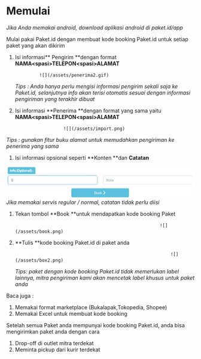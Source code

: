 # Memulai

_Jika Anda memakai android, download aplikasi android di paket.id/app_

Mulai pakai Paket.id dengan membuat kode booking Paket.id untuk setiap paket yang akan dikirim

1. Isi informasi** Pengirim **dengan format **NAMA&lt;spasi&gt;TELEPON&lt;spasi&gt;ALAMAT**

                ![](/assets/penerima2.gif)  
   _Tips : Anda hanya perlu mengisi informasi pengirim sekali saja ke Paket.id, selanjutnya info akan terisi otomatis sesuai dengan informasi pengiriman yang terakhir dibuat_



1. Isi informasi **Penerima **dengan format yang sama yaitu **NAMA&lt;spasi&gt;TELEPON&lt;spasi&gt;ALAMAT**

                         ![](/assets/import.png)

_Tips : gunakan fitur buku alamat untuk memudahkan pengiriman ke penerima yang sama_



1. Isi informasi opsional seperti **Konten **dan **Catatan**

![](/assets/penerima4.gif)  
   _Jika memakai servis regular / normal, catatan tidak perlu diisi_



1. Tekan tombol **Book **untuk mendapatkan kode booking Paket

                                                             ![](/assets/book.png)



1. **Tulis **kode booking Paket.id di paket anda

                                                                 ![](/assets/box2.png)

   _Tips: paket dengan kode booking Paket.id tidak memerlukan label lainnya, mitra pengiriman kami akan mencetak label khusus untuk paket anda_

Baca juga :

1. Memakai format marketplace \(Bukalapak,Tokopedia, Shopee\)
2. Memakai Excel untuk membuat kode booking

Setelah semua Paket anda mempunyai kode booking Paket.id, anda bisa mengirimkan paket anda dengan cara

1. Drop-off di outlet mitra terdekat
2. Meminta pickup dari kurir terdekat



